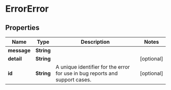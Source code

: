 
# ErrorError

## Properties
Name | Type | Description | Notes
------------ | ------------- | ------------- | -------------
**message** | **String** |  | 
**detail** | **String** |  |  [optional]
**id** | **String** | A unique identifier for the error for use in bug reports and support cases. |  [optional]



